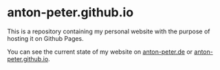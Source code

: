 # anton-peter.github.io
This is a repository containing my personal website with the purpose of hosting it on Github Pages.

You can see the current state of my website on <a href="http://www.anton-peter.de">anton-peter.de</a> or <a href="http://anton-peter.github.io">anton-peter.github.io</a>.
